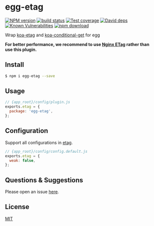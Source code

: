 # egg-etag

[![NPM version][npm-image]][npm-url]
[![build status][travis-image]][travis-url]
[![Test coverage][codecov-image]][codecov-url]
[![David deps][david-image]][david-url]
[![Known Vulnerabilities][snyk-image]][snyk-url]
[![npm download][download-image]][download-url]

[npm-image]: https://img.shields.io/npm/v/egg-etag.svg?style=flat-square
[npm-url]: https://npmjs.org/package/egg-etag
[travis-image]: https://img.shields.io/travis/eggjs/egg-etag.svg?style=flat-square
[travis-url]: https://travis-ci.org/eggjs/egg-etag
[codecov-image]: https://img.shields.io/codecov/c/github/eggjs/egg-etag.svg?style=flat-square
[codecov-url]: https://codecov.io/github/eggjs/egg-etag?branch=master
[david-image]: https://img.shields.io/david/eggjs/egg-etag.svg?style=flat-square
[david-url]: https://david-dm.org/eggjs/egg-etag
[snyk-image]: https://snyk.io/test/npm/egg-etag/badge.svg?style=flat-square
[snyk-url]: https://snyk.io/test/npm/egg-etag
[download-image]: https://img.shields.io/npm/dm/egg-etag.svg?style=flat-square
[download-url]: https://npmjs.org/package/egg-etag

Wrap [koa-etag](https://github.com/koajs/etag) and [koa-conditional-get](https://github.com/koajs/conditional-get) for egg

**For better performance, we recommend to use [Nginx ETag](http://nginx.org/en/docs/http/ngx_http_core_module.html#etag) rather than use this plugin.**

## Install

```bash
$ npm i egg-etag --save
```

## Usage

```js
// {app_root}/config/plugin.js
exports.etag = {
  package: 'egg-etag',
};
```

## Configuration

Support all configurations in [etag](https://github.com/jshttp/etag#options).

```js
// {app_root}/config/config.default.js
exports.etag = {
  weak: false,
};
```

## Questions & Suggestions

Please open an issue [here](https://github.com/eggjs/egg/issues).

## License

[MIT](LICENSE)

